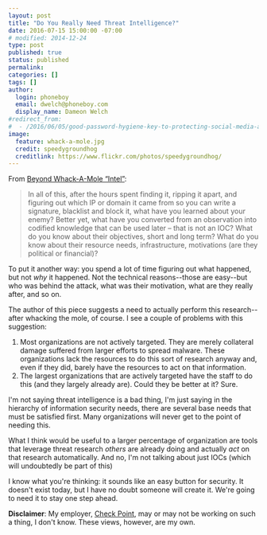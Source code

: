 ```yaml
---
layout: post
title: "Do You Really Need Threat Intelligence?"
date: 2016-07-15 15:00:00 -07:00
# modified: 2014-12-24
type: post
published: true
status: published
permalink: 
categories: []
tags: []
author:
  login: phoneboy
  email: dwelch@phoneboy.com
  display_name: Dameon Welch
#redirect_from:
#  - /2016/06/05/good-password-hygiene-key-to-protecting-social-media-accounts/
image:
  feature: whack-a-mole.jpg
  credit: speedygroundhog
  creditlink: https://www.flickr.com/photos/speedygroundhog/
---
```

​From [Beyond Whack-A-Mole “Intel”](http://www.osint.fail/2016/07/12/whack-a-mole-intel/):

> In all of this, after the hours spent finding it, ripping it apart, and figuring out which IP or domain it came from so you can write a signature, blacklist and block it, what have you learned about your enemy? Better yet, what have you converted from an observation into codified knowledge that can be used later – that is not an IOC? What do you know about their objectives, short and long term? What do you know about their resource needs, infrastructure, motivations (are they political or financial)? 

To put it another way: you spend a lot of time figuring out what happened, but not *why* it happened. Not the technical reasons--those are easy--but who was behind the attack, what was their motivation, what are they really after, and so on.

The author of this piece suggests a need to actually perform this research--after whacking the mole, of course. I see a couple of problems with this suggestion:

1. Most organizations are not actively targeted. They are merely collateral damage suffered from larger efforts to spread malware. These organizations lack the resources to do this sort of research anyway and, even if they did, barely have the resources to act on that information.
2. The largest organizations that are actively targeted have the staff to do this (and they largely already are). Could they be better at it? Sure. 

I'm not saying threat intelligence is a bad thing, I'm just saying in the hierarchy of information security needs, there are several base needs that must be satisfied first. Many organizations will never get to the point of needing this. 

What I think would be useful to a larger percentage of organization are tools that leverage threat research *others* are already doing and actually *act* on that research automatically. And no, I'm not talking about just IOCs (which will undoubtedly be part of this)

I know what you're thinking: it sounds like an easy button for security. It doesn't exist today, but I have no doubt someone will create it. We're going to need it to stay one step ahead.

**Disclaimer**: My employer, [Check Point](https://www.checkpoint.com), may or may not be working on such a thing, I don't know. These views, however, are my own. 